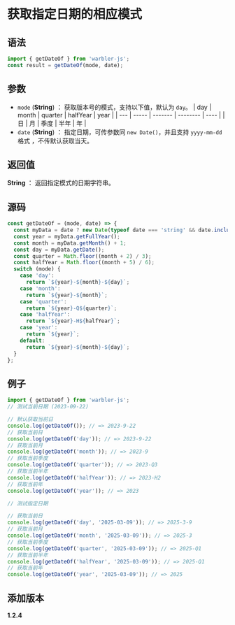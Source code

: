 # 获取指定日期的相应模式

## 语法

```js
import { getDateOf } from 'warbler-js';
const result = getDateOf(mode, date);
```

## 参数

- `mode` (**String**) ： 获取版本号的模式，支持以下值，默认为 `day`。
  | day | month | quarter | halfYear | year |
  | --- | ----- | ------- | -------- | ---- |
  | 日 | 月 | 季度 | 半年 | 年 |
- `date` (**String**) ： 指定日期，可传参数同 `new Date()`，并且支持 `yyyy-mm-dd`格式 ，不传默认获取当天。

## 返回值

**String** ： 返回指定模式的日期字符串。

## 源码

```js
const getDateOf = (mode, date) => {
  const myData = date ? new Date(typeof date === 'string' && date.includes('-') ? date.replace(/-/g, '/') : date) : new Date();
  const year = myData.getFullYear();
  const month = myData.getMonth() + 1;
  const day = myData.getDate();
  const quarter = Math.floor((month + 2) / 3);
  const halfYear = Math.floor((month + 5) / 6);
  switch (mode) {
    case 'day':
      return `${year}-${month}-${day}`;
    case 'month':
      return `${year}-${month}`;
    case 'quarter':
      return `${year}-Q${quarter}`;
    case 'halfYear':
      return `${year}-H${halfYear}`;
    case 'year':
      return `${year}`;
    default:
      return `${year}-${month}-${day}`;
  }
};
```

## 例子

```js
import { getDateOf } from 'warbler-js';
// 测试当前日期 (2023-09-22)

// 默认获取当前日
console.log(getDateOf()); // => 2023-9-22
// 获取当前日
console.log(getDateOf('day')); // => 2023-9-22
// 获取当前月
console.log(getDateOf('month')); // => 2023-9
// 获取当前季度
console.log(getDateOf('quarter')); // => 2023-Q3
// 获取当前半年
console.log(getDateOf('halfYear')); // => 2023-H2
// 获取当前年
console.log(getDateOf('year')); // => 2023

// 测试指定日期

// 获取当前日
console.log(getDateOf('day', '2025-03-09')); // => 2025-3-9
// 获取当前月
console.log(getDateOf('month', '2025-03-09')); // => 2025-3
// 获取当前季度
console.log(getDateOf('quarter', '2025-03-09')); // => 2025-Q1
// 获取当前半年
console.log(getDateOf('halfYear', '2025-03-09')); // => 2025-Q1
// 获取当前年
console.log(getDateOf('year', '2025-03-09')); // => 2025
```

## 添加版本

**1.2.4**

